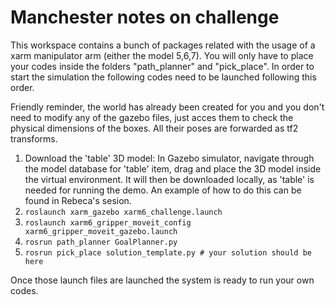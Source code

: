 # Manchester notes on challenge

This workspace contains a bunch of packages related with the usage of a xarm manipulator arm (either the model 5,6,7). 
You will only have to place your codes inside the folders "path_planner" and "pick_place". In order to start the
simulation the following codes need to be launched following this order. 

Friendly reminder, the world has already been created for you and you don't need to modify any of the gazebo files, just acces them to check the physical dimensions of the boxes. All their poses are forwarded as tf2 transforms. 

1. Download the 'table' 3D model: In Gazebo simulator, navigate through the model database for 'table' item, drag and place
   the 3D model inside the virtual environment. It will then be downloaded locally, as 'table' is needed for running the demo.
   An example of how to do this can be found in Rebeca's sesion.
2. `roslaunch xarm_gazebo xarm6_challenge.launch`
3. `roslaunch xarm6_gripper_moveit_config xarm6_gripper_moveit_gazebo.launch`
4. `rosrun path_planner GoalPlanner.py`
5. `rosrun pick_place solution_template.py # your solution should be here`

Once those launch files are launched the system is ready to run your own codes.
